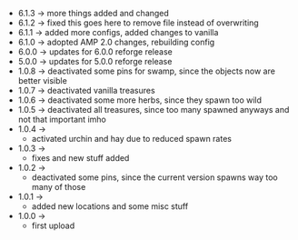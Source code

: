 * 6.1.3 -> more things added and changed
* 6.1.2 -> fixed this goes here to remove file instead of overwriting
* 6.1.1 -> added more configs, added changes to vanilla
* 6.1.0 -> adopted AMP 2.0 changes, rebuilding config
* 6.0.0 -> updates for 6.0.0 reforge release
* 5.0.0 -> updates for 5.0.0 reforge release
* 1.0.8 -> deactivated some pins for swamp, since the objects now are better visible
* 1.0.7 -> deactivated vanilla treasures
* 1.0.6 -> deactivated some more herbs, since they spawn too wild
* 1.0.5 -> deactivated all treasures, since too many spawned anyways and not that important imho
* 1.0.4 ->
  * activated urchin and hay due to reduced spawn rates
* 1.0.3 ->
  * fixes and new stuff added
* 1.0.2 ->
  * deactivated some pins, since the current version spawns way too many of those
* 1.0.1 ->
  * added new locations and some misc stuff
* 1.0.0 -> 
  * first upload
